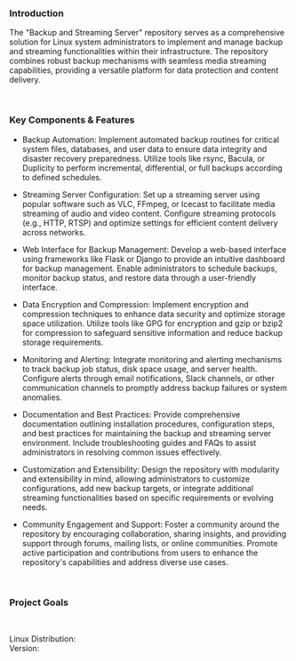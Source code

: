 ### Introduction
The "Backup and Streaming Server" repository serves as a comprehensive solution for Linux system administrators to implement and manage backup and streaming functionalities within their infrastructure. The repository combines robust backup mechanisms with seamless media streaming capabilities, providing a versatile platform for data protection and content delivery.

<br>

### Key Components & Features

- Backup Automation: Implement automated backup routines for critical system files, databases, and user data to ensure data integrity and disaster recovery preparedness. Utilize tools like rsync, Bacula, or Duplicity to perform incremental, differential, or full backups according to defined schedules.


- Streaming Server Configuration: Set up a streaming server using popular software such as VLC, FFmpeg, or Icecast to facilitate media streaming of audio and video content. Configure streaming protocols (e.g., HTTP, RTSP) and optimize settings for efficient content delivery across networks.


- Web Interface for Backup Management: Develop a web-based interface using frameworks like Flask or Django to provide an intuitive dashboard for backup management. Enable administrators to schedule backups, monitor backup status, and restore data through a user-friendly interface.


- Data Encryption and Compression: Implement encryption and compression techniques to enhance data security and optimize storage space utilization. Utilize tools like GPG for encryption and gzip or bzip2 for compression to safeguard sensitive information and reduce backup storage requirements.


- Monitoring and Alerting: Integrate monitoring and alerting mechanisms to track backup job status, disk space usage, and server health. Configure alerts through email notifications, Slack channels, or other communication channels to promptly address backup failures or system anomalies.


- Documentation and Best Practices: Provide comprehensive documentation outlining installation procedures, configuration steps, and best practices for maintaining the backup and streaming server environment. Include troubleshooting guides and FAQs to assist administrators in resolving common issues effectively.


- Customization and Extensibility: Design the repository with modularity and extensibility in mind, allowing administrators to customize configurations, add new backup targets, or integrate additional streaming functionalities based on specific requirements or evolving needs.


- Community Engagement and Support: Foster a community around the repository by encouraging collaboration, sharing insights, and providing support through forums, mailing lists, or online communities. Promote active participation and contributions from users to enhance the repository's capabilities and address diverse use cases.

<br>

### Project Goals

<br>

Linux Distribution:
<br>
Version:

